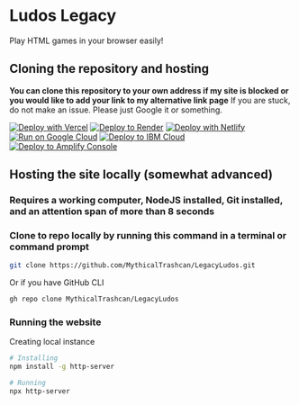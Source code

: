 # Ludos Legacy
Play HTML games in your browser easily!

## Cloning the repository and hosting
**You can clone this repository to your own address if my site is blocked or you would like to add your link to my alternative link page**
If you are stuck, do not make an issue. Please just Google it or something.

[![Deploy with Vercel](https://binbashbanana.github.io/deploy-buttons/buttons/remade/vercel.svg)](https://vercel.com/new/clone?repository-url=https://github.com/MythicalTrashcan/Ludos)
[![Deploy to Render](https://binbashbanana.github.io/deploy-buttons/buttons/remade/render.svg)](https://render.com/deploy?repo=https://github.com/MythicalTrashcan/Ludos)
[![Deploy with Netlify](https://binbashbanana.github.io/deploy-buttons/buttons/remade/netlify.svg)](https://app.netlify.com/start/deploy?repository=https://github.com/MythicalTrashcan/Ludos)
[![Run on Google Cloud](https://binbashbanana.github.io/deploy-buttons/buttons/remade/googlecloud.svg)](https://deploy.cloud.run/?git_repo=https://github.com/MythicalTrashcan/Ludos)
[![Deploy to IBM Cloud](https://binbashbanana.github.io/deploy-buttons/buttons/remade/ibmcloud.svg)](https://cloud.ibm.com/devops/setup/deploy?repository=https://github.com/MythicalTrashcan/Ludos)
[![Deploy to Amplify Console](https://binbashbanana.github.io/deploy-buttons/buttons/remade/amplifyconsole.svg)](https://console.aws.amazon.com/amplify/home#/deploy?repo=https://github.com/MythicalTrashcan/Ludos)

## Hosting the site locally (somewhat advanced)
### Requires a working computer, NodeJS installed, Git installed, and an attention span of more than 8 seconds

### Clone to repo locally by running this command in a terminal or command prompt

```bash
git clone https://github.com/MythicalTrashcan/LegacyLudos.git
```
Or if you have GitHub CLI

```bash
gh repo clone MythicalTrashcan/LegacyLudos
```
### Running the website

Creating local instance

```bash
# Installing
npm install -g http-server

# Running
npx http-server
```
